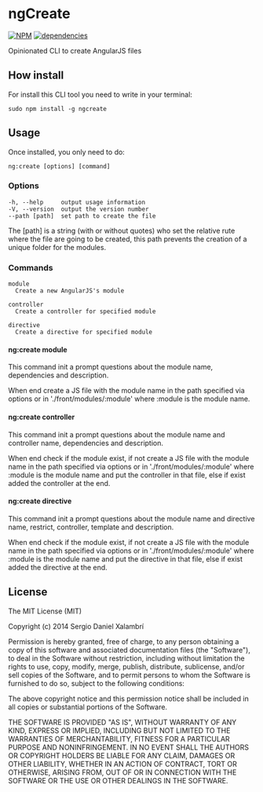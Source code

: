 # ngCreate
[![NPM](https://nodei.co/npm/ngcreate.png)](https://nodei.co/npm/ngcreate/)
[![dependencies](https://david-dm.org/sergiodxa/ngCreate.png)](https://david-dm.org/sergiodxa/ngCreate)

Opinionated CLI to create AngularJS files

## How install
For install this CLI tool you need to write in your terminal:

```
sudo npm install -g ngcreate
```

## Usage
Once installed, you only need to do:

```
ng:create [options] [command]
```

### Options

```
-h, --help     output usage information
-V, --version  output the version number
--path [path]  set path to create the file
```

The [path] is a string (with or without quotes) who set the relative rute where the file are going to be created, this path prevents the creation of a unique folder for the modules.

### Commands

```
module
  Create a new AngularJS's module

controller
  Create a controller for specified module

directive
  Create a directive for specified module
```

#### ng:create module
This command init a prompt questions about the module name, dependencies and description.

When end create a JS file with the module name in the path specified via options or in './front/modules/:module' where :module is the module name.

#### ng:create controller
This command init a prompt questions about the module name and controller name, dependencies and description.

When end check if the module exist, if not create a JS file with the module name in the path specified via options or in './front/modules/:module' where :module is the module name and put the controller in that file, else if exist added the controller at the end.

#### ng:create directive
This command init a prompt questions about the module name and directive name, restrict, controller, template and description.

When end check if the module exist, if not create a JS file with the module name in the path specified via options or in './front/modules/:module' where :module is the module name and put the directive in that file, else if exist added the directive at the end.

## License
The MIT License (MIT)

Copyright (c) 2014 Sergio Daniel Xalambrí

Permission is hereby granted, free of charge, to any person obtaining a copy
of this software and associated documentation files (the "Software"), to deal
in the Software without restriction, including without limitation the rights
to use, copy, modify, merge, publish, distribute, sublicense, and/or sell
copies of the Software, and to permit persons to whom the Software is
furnished to do so, subject to the following conditions:

The above copyright notice and this permission notice shall be included in all
copies or substantial portions of the Software.

THE SOFTWARE IS PROVIDED "AS IS", WITHOUT WARRANTY OF ANY KIND, EXPRESS OR
IMPLIED, INCLUDING BUT NOT LIMITED TO THE WARRANTIES OF MERCHANTABILITY,
FITNESS FOR A PARTICULAR PURPOSE AND NONINFRINGEMENT. IN NO EVENT SHALL THE
AUTHORS OR COPYRIGHT HOLDERS BE LIABLE FOR ANY CLAIM, DAMAGES OR OTHER
LIABILITY, WHETHER IN AN ACTION OF CONTRACT, TORT OR OTHERWISE, ARISING FROM,
OUT OF OR IN CONNECTION WITH THE SOFTWARE OR THE USE OR OTHER DEALINGS IN THE
SOFTWARE.
